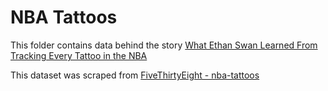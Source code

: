 # NBA Tattoos

This folder contains data behind the story [What Ethan Swan Learned From Tracking Every Tattoo in the NBA](https://fivethirtyeight.com/features/what-ethan-swan-learned-from-tracking-every-tattoo-in-the-nba/)

This dataset was scraped from [FiveThirtyEight - nba-tattoos](https://github.com/fivethirtyeight/data/tree/master/nba-tattoos)